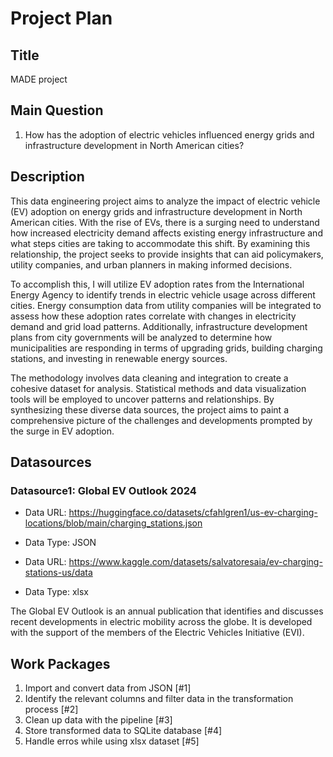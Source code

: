 # Project Plan

## Title
<!-- Give your project a short title. -->
MADE project

## Main Question
1. How has the adoption of electric vehicles influenced energy grids and infrastructure development in North American cities?

## Description

This data engineering project aims to analyze the impact of electric vehicle (EV) adoption on energy grids and infrastructure development in North American cities. With the rise of EVs, there is a surging need to understand how increased electricity demand affects existing energy infrastructure and what steps cities are taking to accommodate this shift. By examining this relationship, the project seeks to provide insights that can aid policymakers, utility companies, and urban planners in making informed decisions.

To accomplish this, I will utilize EV adoption rates from the International Energy Agency to identify trends in electric vehicle usage across different cities. Energy consumption data from utility companies will be integrated to assess how these adoption rates correlate with changes in electricity demand and grid load patterns. Additionally, infrastructure development plans from city governments will be analyzed to determine how municipalities are responding in terms of upgrading grids, building charging stations, and investing in renewable energy sources.

The methodology involves data cleaning and integration to create a cohesive dataset for analysis. Statistical methods and data visualization tools will be employed to uncover patterns and relationships. By synthesizing these diverse data sources, the project aims to paint a comprehensive picture of the challenges and developments prompted by the surge in EV adoption.

## Datasources

<!-- Describe each datasources you plan to use in a section. Use the prefic "DatasourceX" where X is the id of the datasource. -->

### Datasource1: Global EV Outlook 2024
* Data URL: https://huggingface.co/datasets/cfahlgren1/us-ev-charging-locations/blob/main/charging_stations.json
* Data Type: JSON

* Data URL: https://www.kaggle.com/datasets/salvatoresaia/ev-charging-stations-us/data
* Data Type: xlsx



The Global EV Outlook is an annual publication that identifies and discusses recent developments in electric mobility across the globe. It is developed with the support of the members of the Electric Vehicles Initiative (EVI).


## Work Packages
<!-- List of work packages ordered sequentially, each pointing to an issue with more details. -->

1. Import and convert data from JSON [#1]
2. Identify the relevant columns and filter data in the transformation process [#2]
3. Clean up data with the pipeline [#3]
4. Store transformed data to SQLite database [#4]
5. Handle erros while using xlsx dataset [#5]

